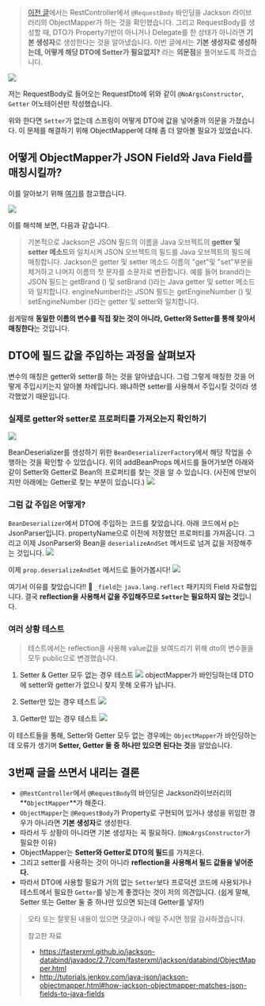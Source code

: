 > [이전 글](https://velog.io/@conatuseus/RequestBody에-왜-기본-생정자는-필요하고-Setter는-필요-없을까-2-ejk5siejhh)에서는 RestController에서 `@RequestBody` 바인딩을 Jackson 라이브러리의 ObjectMapper가 하는 것을 확인했습니다.
> 그리고 RequestBody를 생성할 때, DTO가 Property기반이 아니거나 Delegate를 한 상태가 아니라면 **기본 생성자**로 생성한다는 것을 알아냈습니다.
> 이번 글에서는 **기본 생성자로 생성하는데, 어떻게 해당 DTO에 Setter가 필요없지?** 라는 **의문점**을 풀어보도록 하겠습니다.

![](https://images.velog.io/images/conatuseus/post/627d3022-d0b7-4839-b739-360d9642eb32/image.png)

저는 RequestBody로 들어오는 RequestDto에 위와 같이 `@NoArgsConstructor`, `Getter` 어노테이션만 작성했습니다.

위와 한다면 `Setter`가 없는데 스프링이 어떻게 DTO에 값을 넣어줄까 의문을 가졌습니다. 이 문제를 해결하기 위해 ObjectMapper에 대해 좀 더 알아볼 필요가 있었습니다.

## 어떻게 ObjectMapper가 JSON Field와 Java Field를 매칭시킬까?
이를 알아보기 위해 [여기](http://tutorials.jenkov.com/java-json/jackson-objectmapper.html#how-jackson-objectmapper-matches-json-fields-to-java-fields)를 참고했습니다.

![](https://images.velog.io/images/conatuseus/post/3b3585e4-11e9-459e-bae7-96191dbfdad8/image.png)

이를 해석해 보면, 다음과 같습니다.
> 기본적으로 Jackson은 JSON 필드의 이름을 Java 오브젝트의 **getter 및 setter 메소드**와 일치시켜 JSON 오브젝트의 필드를 Java 오브젝트의 필드에 매칭합니다. Jackson은 getter 및 setter 메소드 이름의 "get"및 "set"부분을 제거하고 나머지 이름의 첫 문자를 소문자로 변환합니다. 
> 예를 들어 brand라는 JSON 필드는 getBrand () 및 setBrand ()라는 Java getter 및 setter 메소드와 일치합니다. engineNumber라는 JSON 필드는 getEngineNumber () 및 setEngineNumber ()라는 getter 및 setter와 일치합니다.


쉽게말해 **동일한 이름의 변수를 직접 찾는 것이 아니라, Getter와 Setter를 통해 찾아서 매칭한다**는 것입니다.


## DTO에 필드 값을 주입하는 과정을 살펴보자
변수의 매칭은 getter와 setter를 하는 것을 알아냈습니다. 그럼 그렇게 매칭한 것을 어떻게 주입시키는지 알아볼 차례입니다.
왜냐하면 setter를 사용해서 주입시킬 것이라 생각했었기 때문입니다.

### 실제로 getter와 setter로 프로퍼티를 가져오는지 확인하기
![](https://images.velog.io/images/conatuseus/post/9b795348-64c8-4f96-85ce-0d2e23ae2ad2/image.png)

BeanDeserializer를 생성하기 위한 `BeanDeserializerFactory`에서 해당 작업을 수행하는 것을 확인할 수 있었습니다.
위의 addBeanProps 메서드를 들어가보면 아래와 같이 Setter와 Getter로 Bean의 프로퍼티를 찾는 것을 알 수 있습니다. (사진에 안보이지만 아래에는 Getter로 찾는 부분이 있습니다.)
![](https://images.velog.io/images/conatuseus/post/96fd36ce-92ef-4fc7-8283-e159c49ca89f/image.png)

### 그럼 값 주입은 어떻게?
`BeanDeserializer`에서 DTO에 주입하는 코드를 찾았습니다.
아래 코드에서 p는 JsonParser입니다. propertyName으로 이전에 저장했던 프로퍼티를 가져옵니다. 그리고 이제 JsonParser와 Bean을 `deserializeAndSet` 메서드로 넘겨 값을 저장해주는 것입니다.
![](https://images.velog.io/images/conatuseus/post/905254c3-c67c-4247-bb9f-145ff8c3e12b/image.png)

이제 `prop.deserializeAndSet` 메서드로 들어가봅시다!
![](https://images.velog.io/images/conatuseus/post/79fd292a-9c04-47a0-af3a-a7dff7aec838/image.png)

여기서 이유를 찾았습니다!! 🎉
`_field`는 `java.lang.reflect` 패키지의 Field 자료형입니다. 결국 **reflection을 사용해서 값을 주입해주므로 `Setter`는 필요하지 않는 것**입니다.


### 여러 상황 테스트

> 테스트에서는 reflection을 사용해 value값을 보여드리기 위해 dto의 변수들을 모두 public으로 변경했습니다.

1. Setter & Getter 모두 없는 경우 테스트
![](https://images.velog.io/images/conatuseus/post/b4e9d640-99a7-48ae-b3cf-2c031e27b441/image.png)
objectMapper가 바인딩하는데 DTO에 setter와 getter가 없으니 찾지 못해 오류가 납니다.

2. Setter만 있는 경우 테스트
![](https://images.velog.io/images/conatuseus/post/26b93ae3-8513-480c-ae4e-5e58b3b08be4/image.png)

3. Getter만 있는 경우 테스트
![](https://images.velog.io/images/conatuseus/post/1b8846f5-abfb-405c-9847-67ea385af1c9/image.png)


이 테스트들을 통해, Setter와 Getter 모두 없는 경우에는 `ObjectMapper`가 바인딩하는데 오류가 생기며
**Setter, Getter 둘 중 하나만 있으면 된다는 것**을 알았습니다.

## 3번째 글을 쓰면서 내리는 결론
- `@RestController`에서 `@RequestBody`의 바인딩은 Jackson라이브러리의 **`ObjectMapper`**가 해준다.
- `ObjectMapper`는 `@RequestBody`가 Property로 구현되어 있거나 생성을 위임한 경우가 아니라면 **기본 생성자**로 생성한다.
- 따라서 두 상황이 아니라면 기본 생성자는 꼭 필요하다. (`@NoArgsConstructor`가 필요한 이유)
- ObjectMapper는 **Setter와 Getter로 DTO의 필드**를 가져온다.
- 그리고 setter를 사용하는 것이 아니라 **reflection을 사용해서 필드 값들을 넣어준다.**
- 따라서 DTO에 사용할 필요가 거의 없는 `Setter`보다 프로덕션 코드에 사용되거나 테스트에서 필요한 `Getter`를 넣는게 좋겠다는 것이 저의 의견입니다. (쉽게 말해, Setter 또는 Getter 둘 중 하나만 있으면 되는데 Getter를 넣자!)


> 오타 또는 잘못된 내용이 있으면 댓글이나 메일 주시면 정말 감사하겠습니다.
>
> 참고한 자료
> - https://fasterxml.github.io/jackson-databind/javadoc/2.7/com/fasterxml/jackson/databind/ObjectMapper.html
> - http://tutorials.jenkov.com/java-json/jackson-objectmapper.html#how-jackson-objectmapper-matches-json-fields-to-java-fields 